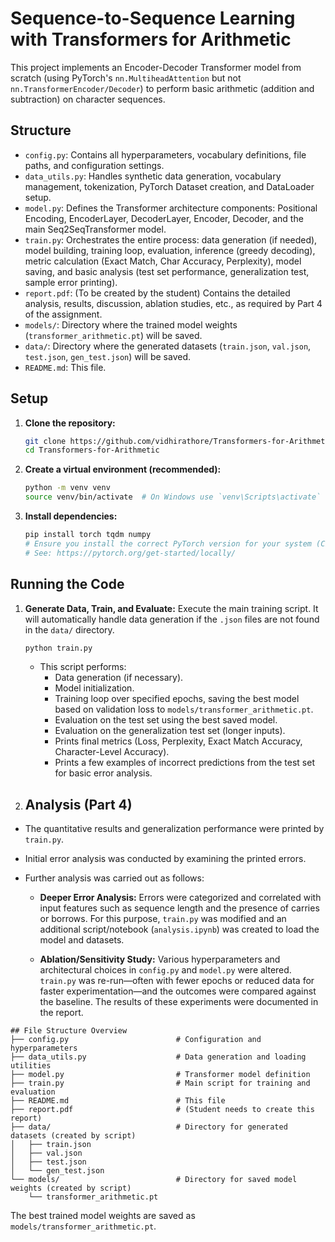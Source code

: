 # Sequence-to-Sequence Learning with Transformers for Arithmetic

This project implements an Encoder-Decoder Transformer model from scratch (using PyTorch's `nn.MultiheadAttention` but not `nn.TransformerEncoder/Decoder`) to perform basic arithmetic (addition and subtraction) on character sequences.

## Structure

*   `config.py`: Contains all hyperparameters, vocabulary definitions, file paths, and configuration settings.
*   `data_utils.py`: Handles synthetic data generation, vocabulary management, tokenization, PyTorch Dataset creation, and DataLoader setup.
*   `model.py`: Defines the Transformer architecture components: Positional Encoding, EncoderLayer, DecoderLayer, Encoder, Decoder, and the main Seq2SeqTransformer model.
*   `train.py`: Orchestrates the entire process: data generation (if needed), model building, training loop, evaluation, inference (greedy decoding), metric calculation (Exact Match, Char Accuracy, Perplexity), model saving, and basic analysis (test set performance, generalization test, sample error printing).
*   `report.pdf`: (To be created by the student) Contains the detailed analysis, results, discussion, ablation studies, etc., as required by Part 4 of the assignment.
*   `models/`: Directory where the trained model weights (`transformer_arithmetic.pt`) will be saved.
*   `data/`: Directory where the generated datasets (`train.json`, `val.json`, `test.json`, `gen_test.json`) will be saved.
*   `README.md`: This file.

## Setup

1.  **Clone the repository:**
    ```bash
    git clone https://github.com/vidhirathore/Transformers-for-Arithmetic.git
    cd Transformers-for-Arithmetic
    ```
2.  **Create a virtual environment (recommended):**
    ```bash
    python -m venv venv
    source venv/bin/activate  # On Windows use `venv\Scripts\activate`
    ```
3.  **Install dependencies:**
    ```bash
    pip install torch tqdm numpy
    # Ensure you install the correct PyTorch version for your system (CPU/GPU)
    # See: https://pytorch.org/get-started/locally/
    ```

## Running the Code

1.  **Generate Data, Train, and Evaluate:**
    Execute the main training script. It will automatically handle data generation if the `.json` files are not found in the `data/` directory.
    ```bash
    python train.py
    ```
    *   This script performs:
        *   Data generation (if necessary).
        *   Model initialization.
        *   Training loop over specified epochs, saving the best model based on validation loss to `models/transformer_arithmetic.pt`.
        *   Evaluation on the test set using the best saved model.
        *   Evaluation on the generalization test set (longer inputs).
        *   Prints final metrics (Loss, Perplexity, Exact Match Accuracy, Character-Level Accuracy).
        *   Prints a few examples of incorrect predictions from the test set for basic error analysis.

2.  ## Analysis (Part 4)

- The quantitative results and generalization performance were printed by `train.py`.
- Initial error analysis was conducted by examining the printed errors.
- Further analysis was carried out as follows:

  - **Deeper Error Analysis:** Errors were categorized and correlated with input features such as sequence length and the presence of carries or borrows. For this purpose, `train.py` was modified and an additional script/notebook (`analysis.ipynb`) was created to load the model and datasets.

  - **Ablation/Sensitivity Study:** Various hyperparameters and architectural choices in `config.py` and `model.py` were altered. `train.py` was re-run—often with fewer epochs or reduced data for faster experimentation—and the outcomes were compared against the baseline. The results of these experiments were documented in the report.

    
```
## File Structure Overview
├── config.py                        # Configuration and hyperparameters
├── data_utils.py                    # Data generation and loading utilities
├── model.py                         # Transformer model definition
├── train.py                         # Main script for training and evaluation
├── README.md                        # This file
├── report.pdf                       # (Student needs to create this report)
├── data/                            # Directory for generated datasets (created by script)
│   ├── train.json
│   ├── val.json
│   ├── test.json
│   └── gen_test.json
└── models/                          # Directory for saved model weights (created by script)
    └── transformer_arithmetic.pt
```

The best trained model weights are saved as `models/transformer_arithmetic.pt`.
